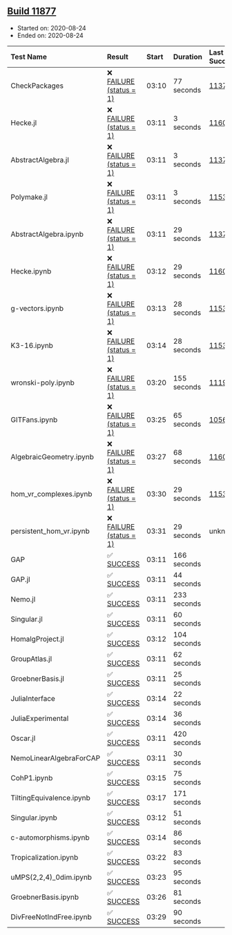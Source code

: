 ## [Build 11877](https://oscarci.mathematik.uni-kl.de/job/oscar/11877/)

* Started on: 2020-08-24
* Ended on: 2020-08-24

| Test Name    | Result | Start | Duration | Last Success | First Failure |
|:-------------|:-------|:------|:---------|:-------------|:--------------|
| CheckPackages | ❌ [FAILURE (status = 1)](https://oscarci.mathematik.uni-kl.de/job/oscar/11877/artifact/logs/build-11877/CheckPackages.log) | 03:10 | 77 seconds | [11376](https://oscarci.mathematik.uni-kl.de/job/oscar/11376/) | [11377](https://oscarci.mathematik.uni-kl.de/job/oscar/11377/) |
| Hecke.jl | ❌ [FAILURE (status = 1)](https://oscarci.mathematik.uni-kl.de/job/oscar/11877/artifact/logs/build-11877/Hecke.jl.log) | 03:11 | 3 seconds | [11602](https://oscarci.mathematik.uni-kl.de/job/oscar/11602/) | [11603](https://oscarci.mathematik.uni-kl.de/job/oscar/11603/) |
| AbstractAlgebra.jl | ❌ [FAILURE (status = 1)](https://oscarci.mathematik.uni-kl.de/job/oscar/11877/artifact/logs/build-11877/AbstractAlgebra.jl.log) | 03:11 | 3 seconds | [11376](https://oscarci.mathematik.uni-kl.de/job/oscar/11376/) | [11377](https://oscarci.mathematik.uni-kl.de/job/oscar/11377/) |
| Polymake.jl | ❌ [FAILURE (status = 1)](https://oscarci.mathematik.uni-kl.de/job/oscar/11877/artifact/logs/build-11877/Polymake.jl.log) | 03:11 | 3 seconds | [11532](https://oscarci.mathematik.uni-kl.de/job/oscar/11532/) | [11533](https://oscarci.mathematik.uni-kl.de/job/oscar/11533/) |
| AbstractAlgebra.ipynb | ❌ [FAILURE (status = 1)](https://oscarci.mathematik.uni-kl.de/job/oscar/11877/artifact/logs/build-11877/AbstractAlgebra.ipynb.log) | 03:11 | 29 seconds | [11376](https://oscarci.mathematik.uni-kl.de/job/oscar/11376/) | [11377](https://oscarci.mathematik.uni-kl.de/job/oscar/11377/) |
| Hecke.ipynb | ❌ [FAILURE (status = 1)](https://oscarci.mathematik.uni-kl.de/job/oscar/11877/artifact/logs/build-11877/Hecke.ipynb.log) | 03:12 | 29 seconds | [11602](https://oscarci.mathematik.uni-kl.de/job/oscar/11602/) | [11603](https://oscarci.mathematik.uni-kl.de/job/oscar/11603/) |
| g-vectors.ipynb | ❌ [FAILURE (status = 1)](https://oscarci.mathematik.uni-kl.de/job/oscar/11877/artifact/logs/build-11877/g-vectors.ipynb.log) | 03:13 | 28 seconds | [11532](https://oscarci.mathematik.uni-kl.de/job/oscar/11532/) | [11533](https://oscarci.mathematik.uni-kl.de/job/oscar/11533/) |
| K3-16.ipynb | ❌ [FAILURE (status = 1)](https://oscarci.mathematik.uni-kl.de/job/oscar/11877/artifact/logs/build-11877/K3-16.ipynb.log) | 03:14 | 28 seconds | [11532](https://oscarci.mathematik.uni-kl.de/job/oscar/11532/) | [11533](https://oscarci.mathematik.uni-kl.de/job/oscar/11533/) |
| wronski-poly.ipynb | ❌ [FAILURE (status = 1)](https://oscarci.mathematik.uni-kl.de/job/oscar/11877/artifact/logs/build-11877/wronski-poly.ipynb.log) | 03:20 | 155 seconds | [11192](https://oscarci.mathematik.uni-kl.de/job/oscar/11192/) | [11193](https://oscarci.mathematik.uni-kl.de/job/oscar/11193/) |
| GITFans.ipynb | ❌ [FAILURE (status = 1)](https://oscarci.mathematik.uni-kl.de/job/oscar/11877/artifact/logs/build-11877/GITFans.ipynb.log) | 03:25 | 65 seconds | [10566](https://oscarci.mathematik.uni-kl.de/job/oscar/10566/) | [10567](https://oscarci.mathematik.uni-kl.de/job/oscar/10567/) |
| AlgebraicGeometry.ipynb | ❌ [FAILURE (status = 1)](https://oscarci.mathematik.uni-kl.de/job/oscar/11877/artifact/logs/build-11877/AlgebraicGeometry.ipynb.log) | 03:27 | 68 seconds | [11602](https://oscarci.mathematik.uni-kl.de/job/oscar/11602/) | [11603](https://oscarci.mathematik.uni-kl.de/job/oscar/11603/) |
| hom_vr_complexes.ipynb | ❌ [FAILURE (status = 1)](https://oscarci.mathematik.uni-kl.de/job/oscar/11877/artifact/logs/build-11877/hom_vr_complexes.ipynb.log) | 03:30 | 29 seconds | [11532](https://oscarci.mathematik.uni-kl.de/job/oscar/11532/) | [11533](https://oscarci.mathematik.uni-kl.de/job/oscar/11533/) |
| persistent_hom_vr.ipynb | ❌ [FAILURE (status = 1)](https://oscarci.mathematik.uni-kl.de/job/oscar/11877/artifact/logs/build-11877/persistent_hom_vr.ipynb.log) | 03:31 | 29 seconds | unknown | unknown |
| GAP | ✅ [SUCCESS](https://oscarci.mathematik.uni-kl.de/job/oscar/11877/artifact/logs/build-11877/GAP.log) | 03:11 | 166 seconds |  |  |
| GAP.jl | ✅ [SUCCESS](https://oscarci.mathematik.uni-kl.de/job/oscar/11877/artifact/logs/build-11877/GAP.jl.log) | 03:11 | 44 seconds |  |  |
| Nemo.jl | ✅ [SUCCESS](https://oscarci.mathematik.uni-kl.de/job/oscar/11877/artifact/logs/build-11877/Nemo.jl.log) | 03:11 | 233 seconds |  |  |
| Singular.jl | ✅ [SUCCESS](https://oscarci.mathematik.uni-kl.de/job/oscar/11877/artifact/logs/build-11877/Singular.jl.log) | 03:11 | 60 seconds |  |  |
| HomalgProject.jl | ✅ [SUCCESS](https://oscarci.mathematik.uni-kl.de/job/oscar/11877/artifact/logs/build-11877/HomalgProject.jl.log) | 03:12 | 104 seconds |  |  |
| GroupAtlas.jl | ✅ [SUCCESS](https://oscarci.mathematik.uni-kl.de/job/oscar/11877/artifact/logs/build-11877/GroupAtlas.jl.log) | 03:11 | 62 seconds |  |  |
| GroebnerBasis.jl | ✅ [SUCCESS](https://oscarci.mathematik.uni-kl.de/job/oscar/11877/artifact/logs/build-11877/GroebnerBasis.jl.log) | 03:11 | 25 seconds |  |  |
| JuliaInterface | ✅ [SUCCESS](https://oscarci.mathematik.uni-kl.de/job/oscar/11877/artifact/logs/build-11877/JuliaInterface.log) | 03:14 | 22 seconds |  |  |
| JuliaExperimental | ✅ [SUCCESS](https://oscarci.mathematik.uni-kl.de/job/oscar/11877/artifact/logs/build-11877/JuliaExperimental.log) | 03:14 | 36 seconds |  |  |
| Oscar.jl | ✅ [SUCCESS](https://oscarci.mathematik.uni-kl.de/job/oscar/11877/artifact/logs/build-11877/Oscar.jl.log) | 03:11 | 420 seconds |  |  |
| NemoLinearAlgebraForCAP | ✅ [SUCCESS](https://oscarci.mathematik.uni-kl.de/job/oscar/11877/artifact/logs/build-11877/NemoLinearAlgebraForCAP.log) | 03:11 | 30 seconds |  |  |
| CohP1.ipynb | ✅ [SUCCESS](https://oscarci.mathematik.uni-kl.de/job/oscar/11877/artifact/logs/build-11877/CohP1.ipynb.log) | 03:15 | 75 seconds |  |  |
| TiltingEquivalence.ipynb | ✅ [SUCCESS](https://oscarci.mathematik.uni-kl.de/job/oscar/11877/artifact/logs/build-11877/TiltingEquivalence.ipynb.log) | 03:17 | 171 seconds |  |  |
| Singular.ipynb | ✅ [SUCCESS](https://oscarci.mathematik.uni-kl.de/job/oscar/11877/artifact/logs/build-11877/Singular.ipynb.log) | 03:12 | 51 seconds |  |  |
| c-automorphisms.ipynb | ✅ [SUCCESS](https://oscarci.mathematik.uni-kl.de/job/oscar/11877/artifact/logs/build-11877/c-automorphisms.ipynb.log) | 03:14 | 86 seconds |  |  |
| Tropicalization.ipynb | ✅ [SUCCESS](https://oscarci.mathematik.uni-kl.de/job/oscar/11877/artifact/logs/build-11877/Tropicalization.ipynb.log) | 03:22 | 83 seconds |  |  |
| uMPS(2,2,4)_0dim.ipynb | ✅ [SUCCESS](https://oscarci.mathematik.uni-kl.de/job/oscar/11877/artifact/logs/build-11877/uMPS-2-2-4-_0dim.ipynb.log) | 03:23 | 95 seconds |  |  |
| GroebnerBasis.ipynb | ✅ [SUCCESS](https://oscarci.mathematik.uni-kl.de/job/oscar/11877/artifact/logs/build-11877/GroebnerBasis.ipynb.log) | 03:26 | 81 seconds |  |  |
| DivFreeNotIndFree.ipynb | ✅ [SUCCESS](https://oscarci.mathematik.uni-kl.de/job/oscar/11877/artifact/logs/build-11877/DivFreeNotIndFree.ipynb.log) | 03:29 | 90 seconds |  |  |
